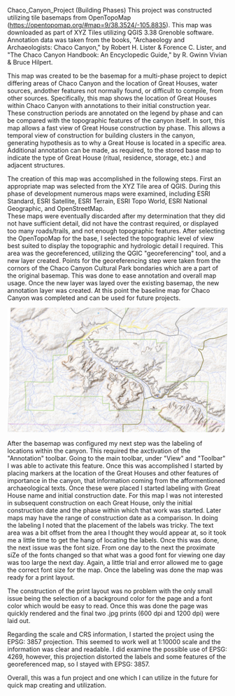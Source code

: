 Chaco_Canyon_Project (Building Phases)
This project was constructed utilizing tile basemaps from OpenTopoMap (https://opentopomap.org/#map=9/38.3524/-105.8835).  This map was downloaded as part of XYZ Tiles utilizing QGIS 3.38 Grenoble software. 
Annotation data was taken from the books, "Archaeology and Archaeologists: Chaco Canyon," by Robert H. Lister & Forence C. Lister, 
and "The Chaco Canyon Handbook: An Encyclopedic Guide," by R. Gwinn Vivian & Bruce Hilpert.  

This map was created to be the basemap for a multi-phase project to depict differing areas of Chaco Canyon and the location of Great Houses, water sources,
andother features not normally found, or difficult to compile, from other sources.  Specifically, this map shows the location of Great Houses within Chaco Canyon 
with annotations to their initial construction year.  These construction periods are annotated on the legend by phase and can be compared with the topographic 
features of the canyon itself. In sort, this map allows a fast view of Great House construction by phase.  This allows a temporal view of construction for 
building clusters in the canyon, generating hypothesis as to why a Great House is located in a specific area.  Additional annotation can be made, as required,
to the stored base map to indicate the type of Great House (ritual, residence, storage, etc.) and adjacent structures.    

The creation of this map was accomplished in the following steps.  First an appropriate map was selected from the XYZ Tile area of QGIS.  During this phase of 
development numerous maps were examined, including ESRI Standard, ESRI Satellite, ESRI Terrain, ESRI Topo World, ESRI National Geographic, and OpenStreetMap.  
These maps were eventually discarded after my determination that they did not have sufficient detail, did not have the contrast required, or displayed too many 
roads/trails, and not enough topographic features. After selecting the OpenTopoMap for the base, I selected the topographic level of view best suited to display 
the topographic and hydrologic detail I required. This area was the georeferenced, utilizing the QGIC "georeferencing" tool,  and a new layer created. Points for 
the georeferencing step were taken from the cornors of the Chaco Canyon Cultural Park bondaries which are a part of the original basemap.  This was done to ease 
annotation and overall map usage. Once the new layer was layed over the existing basemap, the new annotation layer was created. At this point the baseline map for 
Chaco Canyon was completed and can be used for future projects.  

<img src= "https://github.com/gwch223/Chaco_Canyon_Project/blob/main/Chaco%20Canyon%20Detail/Chaco_Canyon_modified.pdf" />

After the basemap was configured my next step was the labeling of locations within the canyon.  This required the axctivation of the "Annotation" toolbar.  Going 
to the main toolbar, under "View" and "Toolbar" I was able to activate this feature.  Once this was accomplished I started by placing markers at the location of the 
Great Houses and other features of importance in the canyon, that information coming from the afformentioned archaeological texts.  Once these were placed I started 
labeling with Great House name and initial construction date.  For this map I was not interested in subsequent construction on each Great House, only the initial 
construction date and the phase within which that work was started. Later maps may have the range of construction date as a comparison.  In doing the labeling I 
noted that the placement of the labels was tricky.  The text area was a bit offset from the area I thought they would appear at, so it took me a little time to get the
hang of locating the labels.  Once this was done, the next issue was the font size.  From one day to the next the proximate siZe of the fonts changed so that what was 
a good font for viewing one day was too large the next day.  Again, a little trial and error allowed me to gage the correct font size for the map.  Once the labeling 
was done the map was ready for a print layout.  

The construction of the print layout was no problem with the only small issue being the selection of a background color for the page and a font color which would be easy
to read. Once this was done the page was quickly rendered and the final two .jpg prints (600 dpi and 1200 dpi) were laid out.  

Regarding the scale and CRS information, I started the project using the EPSG: 3857 projection.  This seemed to work well at 1:10000 scale and the information was clear and readable.  I did examine the possible use of EPSG: 4269, however, this projection distorted the labels and some features of the georeferenced map, so I stayed with EPSG: 3857.  

Overall, this was a fun project and one which I can utilize in the future for quick map creating and utilization.
